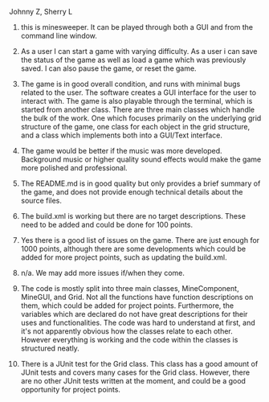 Johnny Z, Sherry L

1. this is minesweeper. It can be played through both a GUI and from the command line window.

2. As a user I can start a game with varying difficulty. As a user i can save the status of the game as well as load a game which was previously saved. I can also pause the game, or reset the game. 

3. The game is in good overall condition, and runs with minimal bugs related to the user. The software creates a GUI interface for the user to interact with. The game is also playable through the terminal, which is started from another class. There are three main classes which handle the bulk of the work. One which focuses primarily on the underlying grid structure of the game, one class for each object in the grid structure, and a class which implements both into a GUI/Text interface.

4. The game would be better if the music was more developed. Background music or higher quality sound effects would make the game more polished and professional. 

5. The README.md is in good quality but only provides a brief summary of the game, and does not provide enough technical details about the source files.

6. The build.xml is working but there are no target descriptions. These need to be added and could be done for 100 points.

7. Yes there is a good list of issues on the game. There are just enough for 1000 points, although there are some developments which could be added for more project points, such as updating the build.xml.

8. n/a. We may add more issues if/when they come.

9. The code is mostly split into three main classes, MineComponent, MineGUI, and Grid. Not all the functions have function descriptions on them, which could be added for project points. Furthermore, the variables which are declared do not have great descriptions for their uses and functionalities. The code was hard to understand at first, and it's not apparently obvious how the classes relate to each other. However everything is working and the code within the classes is structured neatly.

10. There is a JUnit test for the Grid class. This class has a good amount of JUnit tests and covers many cases for the Grid class. However, there are no other JUnit tests written at the moment, and could be a good opportunity for project points.